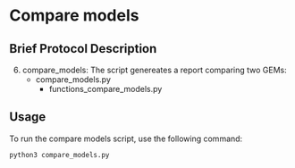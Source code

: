 # Compare models

## Brief Protocol Description 

6. compare_models: The script genereates a report comparing two GEMs:
	- compare_models.py
		- functions_compare_models.py
## Usage

To run the compare models script, use the following command:

```
python3 compare_models.py
```
